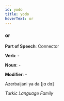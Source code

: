 ```yaml
---
id: yodo
title: yodo
hoverText: or
---
```


### or

**Part of Speech**: Connector

**Verb**: -

**Noun**: -

**Modifier**: -

Azerbaijani ya da [jɑ dɑ]

*Turkic Language Family*